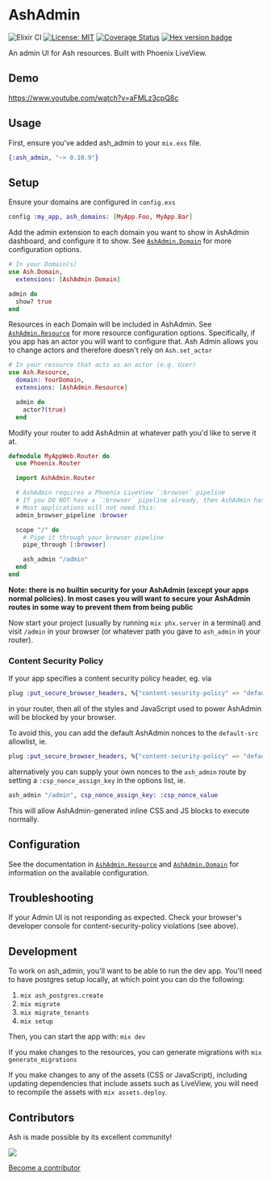 # AshAdmin

![Elixir CI](https://github.com/ash-project/ash_admin/actions/workflows/elixir.yml/badge.svg)
[![License: MIT](https://img.shields.io/badge/License-MIT-yellow.svg)](https://opensource.org/licenses/MIT)
[![Coverage Status](https://coveralls.io/repos/github/ash-project/ash_admin/badge.svg?branch=main)](https://coveralls.io/github/ash-project/ash_admin?branch=main)
[![Hex version badge](https://img.shields.io/hexpm/v/ash_admin.svg)](https://hex.pm/packages/ash_admin)

An admin UI for Ash resources. Built with Phoenix LiveView.

## Demo

https://www.youtube.com/watch?v=aFMLz3cpQ8c

## Usage

First, ensure you've added ash_admin to your `mix.exs` file.

```elixir
{:ash_admin, "~> 0.10.9"}
```

## Setup

Ensure your domains are configured in `config.exs`

```elixir
config :my_app, ash_domains: [MyApp.Foo, MyApp.Bar]
```

Add the admin extension to each domain you want to show in AshAdmin dashboard, and configure it to show. See [`AshAdmin.Domain`](https://hexdocs.pm/ash_admin/AshAdmin.Domain.html) for more configuration options.

```elixir
# In your Domain(s)
use Ash.Domain,
  extensions: [AshAdmin.Domain]

admin do
  show? true
end
```

Resources in each Domain will be included in AshAdmin. See [`AshAdmin.Resource`](https://hexdocs.pm/ash_admin/AshAdmin.Resource.html) for more resource configuration options. Specifically, if you app has an actor you will want to configure that. Ash Admin allows you to change actors and therefore doesn't rely on `Ash.set_actor`

```elixir
# In your resource that acts as an actor (e.g. User)
use Ash.Resource,
  domain: YourDomain,
  extensions: [AshAdmin.Resource]

  admin do
    actor?(true)
  end
```

Modify your router to add AshAdmin at whatever path you'd like to serve it at.

```elixir
defmodule MyAppWeb.Router do
  use Phoenix.Router

  import AshAdmin.Router

  # AshAdmin requires a Phoenix LiveView `:browser` pipeline
  # If you DO NOT have a `:browser` pipeline already, then AshAdmin has a `:browser` pipeline
  # Most applications will not need this:
  admin_browser_pipeline :browser

  scope "/" do
    # Pipe it through your browser pipeline
    pipe_through [:browser]

    ash_admin "/admin"
  end
end
```

**Note: there is no builtin security for your AshAdmin (except your apps normal policies). In most cases you will want to secure your AshAdmin routes in some way to prevent them from being public**

Now start your project (usually by running `mix phx.server` in a terminal) and visit `/admin` in your browser (or whatever path you gave to `ash_admin` in your router).

### Content Security Policy

If your app specifies a content security policy header, eg. via

```elixir
plug :put_secure_browser_headers, %{"content-security-policy" => "default-src 'self'"}
```

in your router, then all of the styles and JavaScript used to power AshAdmin will be blocked by your browser.

To avoid this, you can add the default AshAdmin nonces to the `default-src` allowlist, ie.

```elixir
plug :put_secure_browser_headers, %{"content-security-policy" => "default-src 'nonce-ash_admin-Ed55GFnX' 'self'"}
```

alternatively you can supply your own nonces to the `ash_admin` route by setting a `:csp_nonce_assign_key` in the options list, ie.

```elixir
ash_admin "/admin", csp_nonce_assign_key: :csp_nonce_value
```

This will allow AshAdmin-generated inline CSS and JS blocks to execute normally.

## Configuration

See the documentation in [`AshAdmin.Resource`](https://hexdocs.pm/ash_admin/AshAdmin.Resource.html) and [`AshAdmin.Domain`](https://hexdocs.pm/ash_admin/AshAdmin.Domain.html) for information on the available configuration.

## Troubleshooting

If your Admin UI is not responding as expected. Check your browser's developer console for content-security-policy violations (see above).

## Development

To work on ash_admin, you'll want to be able to run the dev app. You'll need to have postgres setup locally, at which point you can do the following:

1. `mix ash_postgres.create`
2. `mix migrate`
3. `mix migrate_tenants`
4. `mix setup`

Then, you can start the app with: `mix dev`

If you make changes to the resources, you can generate migrations with `mix generate_migrations`

If you make changes to any of the assets (CSS or JavaScript), including updating dependencies that include assets such as LiveView, you will need to recompile the assets with `mix assets.deploy`.

## Contributors

Ash is made possible by its excellent community!

<a href="https://github.com/ash-project/ash_admin/graphs/contributors">
  <img src="https://contrib.rocks/image?repo=ash-project/ash_admin" />
</a>

[Become a contributor](https://ash-hq.org/docs/guides/ash/latest/how_to/contribute.md)
